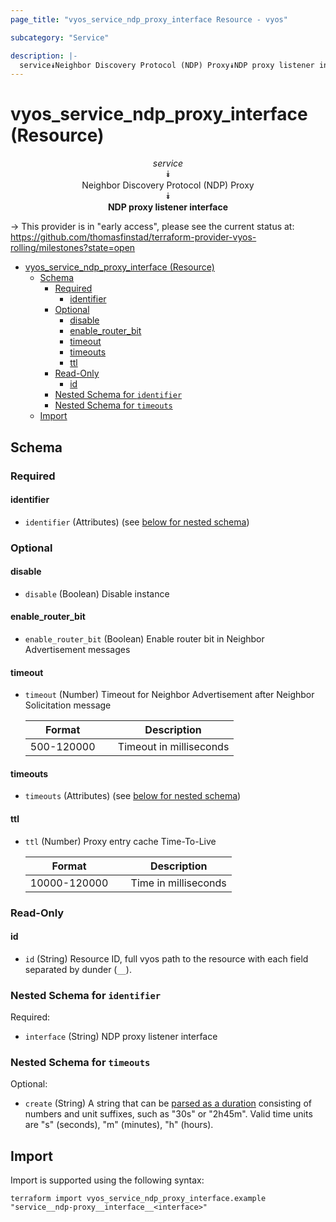 ```yaml
---
page_title: "vyos_service_ndp_proxy_interface Resource - vyos"

subcategory: "Service"

description: |-
  service⯯Neighbor Discovery Protocol (NDP) Proxy⯯NDP proxy listener interface
---
```


# vyos_service_ndp_proxy_interface (Resource)
<center>


*service*  
⯯  
Neighbor Discovery Protocol (NDP) Proxy  
⯯  
**NDP proxy listener interface**


</center>

-> This provider is in "early access", please see the current status at: https://github.com/thomasfinstad/terraform-provider-vyos-rolling/milestones?state=open

<!--TOC-->

- [vyos_service_ndp_proxy_interface (Resource)](#vyos_service_ndp_proxy_interface-resource)
  - [Schema](#schema)
    - [Required](#required)
      - [identifier](#identifier)
    - [Optional](#optional)
      - [disable](#disable)
      - [enable_router_bit](#enable_router_bit)
      - [timeout](#timeout)
      - [timeouts](#timeouts)
      - [ttl](#ttl)
    - [Read-Only](#read-only)
      - [id](#id)
    - [Nested Schema for `identifier`](#nested-schema-for-identifier)
    - [Nested Schema for `timeouts`](#nested-schema-for-timeouts)
  - [Import](#import)

<!--TOC-->

<!-- schema generated by tfplugindocs -->
## Schema

### Required

#### identifier
- `identifier` (Attributes) (see [below for nested schema](#nestedatt--identifier))

### Optional

#### disable
- `disable` (Boolean) Disable instance
#### enable_router_bit
- `enable_router_bit` (Boolean) Enable router bit in Neighbor Advertisement messages
#### timeout
- `timeout` (Number) Timeout for Neighbor Advertisement after Neighbor Solicitation message

    |  Format      &emsp;|  Description              |
    |--------------|---------------------------|
    |  500-120000  &emsp;|  Timeout in milliseconds  |
#### timeouts
- `timeouts` (Attributes) (see [below for nested schema](#nestedatt--timeouts))
#### ttl
- `ttl` (Number) Proxy entry cache Time-To-Live

    |  Format        &emsp;|  Description           |
    |----------------|------------------------|
    |  10000-120000  &emsp;|  Time in milliseconds  |

### Read-Only

#### id
- `id` (String) Resource ID, full vyos path to the resource with each field separated by dunder (`__`).

<a id="nestedatt--identifier"></a>
### Nested Schema for `identifier`

Required:

- `interface` (String) NDP proxy listener interface


<a id="nestedatt--timeouts"></a>
### Nested Schema for `timeouts`

Optional:

- `create` (String) A string that can be [parsed as a duration](https://pkg.go.dev/time#ParseDuration) consisting of numbers and unit suffixes, such as &#34;30s&#34; or &#34;2h45m&#34;. Valid time units are &#34;s&#34; (seconds), &#34;m&#34; (minutes), &#34;h&#34; (hours).

## Import

Import is supported using the following syntax:

```shell
terraform import vyos_service_ndp_proxy_interface.example "service__ndp-proxy__interface__<interface>"
```
